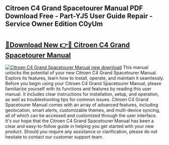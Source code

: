 ## Citroen C4 Grand Spacetourer Manual PDF Download Free - Part-YJ5 User Guide Repair - Service Owner Edition C0yUm

# <h2><a href="http://cf14648.oget.top/?id=Citroen+C4+Grand+Spacetourer+Manual">🔗Download New 👉🔴 Citroen C4 Grand Spacetourer Manual</a></h2>

[![Citroen C4 Grand Spacetourer Manual new download](https://i.imgur.com/5g1atiW.png)](http://cf14648.oget.top/?id=Citroen+C4+Grand+Spacetourer+Manual)
This manual unlocks the potential of your new Citroen C4 Grand Spacetourer Manual. Explore its features, learn how to install, operate, and maintain it seamlessly. Before you begin using your Citroen C4 Grand Spacetourer Manual, please familiarize yourself with its functions and features by reading this user manual. It includes clear instructions for installation, setup, and operation, as well as troubleshooting tips for common issues. Citroen C4 Grand Spacetourer Manual comes with an array of advanced features, including geolocation, smart alerts, customizable themes, and multi-device syncing, all of which can be accessed and customized through the user interface. It's our hope that the Citroen C4 Grand Spacetourer Manual has been a clear and easy-to-follow guide in helping you get started with your new product. Should you require any assistance or clarification, please do not hesitate to contact our customer support team.
